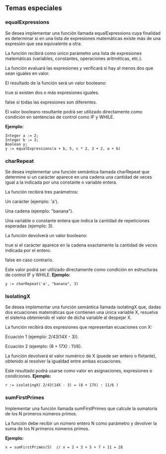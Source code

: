 ## Temas especiales

### equalExpressions
Se desea implementar una función llamada equalExpressions cuya finalidad es determinar si en una lista de expresiones matemáticas existe más de una expresión que sea equivalente a otra.

La función recibirá como único parámetro una lista de expresiones matemáticas (variables, constantes, operaciones aritméticas, etc.).

La función evaluará las expresiones y verificará si hay al menos dos que sean iguales en valor.

El resultado de la función será un valor booleano:

true si existen dos o más expresiones iguales.

false si todas las expresiones son diferentes.

El valor booleano resultante podrá ser utilizado directamente como condición en sentencias de control como IF y WHILE.

**Ejemplo:**
```
Integer a := 2;
Integer b := 3;
Boolean y;
y := equalExpressions(a + b, 5, c * 2, 3 + 2, a + b)
```

### charRepeat
Se desea implementar una función semántica llamada charRepeat que determine si un carácter aparece en una cadena una cantidad de veces igual a la indicada por una constante o variable entera.

La función recibirá tres parámetros:

Un carácter (ejemplo: 'a').

Una cadena (ejemplo: "banana").

Una variable o constante entera que indica la cantidad de repeticiones esperadas (ejemplo: 3).

La función devolverá un valor booleano:

true si el carácter aparece en la cadena exactamente la cantidad de veces indicada por el entero.

false en caso contrario.

Este valor podrá ser utilizado directamente como condición en estructuras de control IF y WHILE.
**Ejemplo:**
```
y := charRepeat('a', "banana", 3)
```

### IsolatingX 
Se desea implementar una función semántica llamada isolatingX que, dadas dos ecuaciones matemáticas que contienen una única variable X, resuelva el sistema obteniendo el valor de dicha variable al despejar X.

La función recibirá dos expresiones que representan ecuaciones con X:

Ecuación 1 (ejemplo: 2/43(14X - 3)).

Ecuación 2 (ejemplo: (8 + 17X) : 11/6).

La función devolverá el valor numérico de X (puede ser entero o flotante), obtenido al resolver la igualdad entre ambas ecuaciones.

Este resultado podrá usarse como valor en asignaciones, expresiones o condiciones.
**Ejemplo:**
```
r := isolatingX( 2/43(14X - 3) = (8 + 17X) : 11/6 )
```

### sumFirstPrimes
Implementar una función llamada sumFirstPrimes que calcule la sumatoria de los N primeros números primos.

La función debe recibir un número entero N como parámetro y devolver la suma de los N primeros números primos.

**Ejemplo:**
```
x = sumFirstPrimes(5)  // x = 2 + 3 + 5 + 7 + 11 = 28
```
